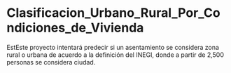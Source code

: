 # Clasificacion_Urbano_Rural_Por_Condiciones_de_Vivienda
EstEste proyecto intentará predecir si un asentamiento se considera zona rural o urbana de acuerdo a la definición del INEGI, donde a partir de 2,500 personas se considera ciudad.
